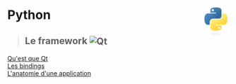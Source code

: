 # **Python** <img align="right" src="../src/images/Python-logo-notext.svg" alt="Python" title="Python" widht="auto" height="64px">

> ## **Le framework** <img align="center" src="https://upload.wikimedia.org/wikipedia/commons/thumb/8/81/Qt_logo_neon_2022.svg/langfr-2560px-Qt_logo_neon_2022.svg.png" alt="Qt" title="Qt" widht="auto" height="36px">
[Qu'est que Qt](qt "Qu'est que le framework Qt")  
[Les bindings](qt/bindings "Les bindings")  
[L'anatomie d'une application](qt/anatomyOfAnApp "L'anatomie d'une application Qt")
<!-- [À propos de PySide6](qt/pySide "À propos de PySide 6") <kbd>_**Wip**_</kbd> -->

<!-- > ## **Le framework** <img align="center" src="https://www.djangoproject.com/m/img/logos/django-logo-negative.svg" alt="Django" title="Django" widht="auto" height="36px"> -->